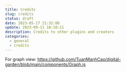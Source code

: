 ```yaml
---
title: Credits
slug: credits
status: draft
date: 2023-05-17 21:32:00
update: 2023-09-11 18:10:11
description: Credits to other plugins and creators
categories:
  - general
  - credits
---
```


For graph view: https://github.com/TuanManhCao/digital-garden/blob/main/components/Graph.js
